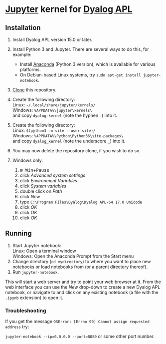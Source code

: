 # [Jupyter](http://jupyter.org/) kernel for [Dyalog APL](https://www.dyalog.com/)

## Installation

1. Install Dyalog APL version 15.0 or later.
1. Install Python 3 and Jupyter. There are several ways to do this, for example:
   * Install [Anaconda](https://www.anaconda.com/download/) (Python 3 version), which is available for various platforms.
   * On Debian-based Linux systems, try `sudo apt-get install jupyter-notebook`.
1. [Clone](https://help.github.com/articles/cloning-a-repository/) this repository.
1. Create the following directory:  
   Linux: `~/.local/share/jupyter/kernels/`  
   Windows: `%APPDATA%\jupyter\kernels\`  
   and copy `dyalog-kernel` (note the hyphen `-`) into it.
1. Create the following directory:  
   Linux: `$(python3 -m site --user-site)/`  
   Windows: `%APPDATA%\Python\Python36\site-packages\`  
   and copy `dyalog_kernel` (note the underscore `_`) into it.
1. You may now delete the repository clone, if you wish to do so.
1. Windows only:

   1. <kbd>**⊞** Win</kbd>+<kbd>Pause</kbd>
   1. click *Advanced system settings*
   1. click *Environment Variables…*
   1. click *System variables*
   1. double click on *Path*
   1. click *New*
   1. type `C:\Program Files\Dyalog\Dyalog APL-64 17.0 Unicode`
   1. click *OK*
   1. click *OK*
   1. click *OK*

## Running

1. Start Jupyter notebook:  
   Linux: Open a terminal window  
   Windows: Open the Anaconda Prompt from the Start menu
1. Change directory (`cd mydirectory`) to where you want to place new notebooks or load notebooks from (or a parent directory thereof).
1. Run `jupyter-notebook`.

This will start a web server and try to point your web browser at it. From the web interface you can use the *New* drop-down to create a new Dyalog APL notebook, or navigate to and click on any existing notebook (a file with the `.ipynb` extension) to open it.

### Troubleshooting

If you get the message `OSError: [Errno 99] Cannot assign requested address` try:

`jupyter-notebook --ip=0.0.0.0 --port=8080` or some other port number.

